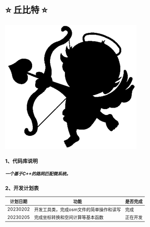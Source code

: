 # **⭐️ 丘比特 ⭐**
![image](icon.png)
### 1、代码库说明

##### 	一个基于C++的路网匹配微系统。

### 2、开发计划表
| 计划日期     | 功能                    | 是否完成 |
|----------|-----------------------|------|
| 20230202 | 开发工具类，完成osm文件的简单操作和读写 | 完成   |
| 20230205 | 完成坐标转换和空间计算等基本函数      | 正在开发 |

